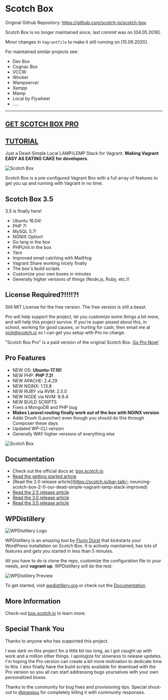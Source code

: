 # Scotch Box

Original Github Repository: <https://github.com/scotch-io/scotch-box>

Scotch Box is no longer maintained since, last commit was on [04.05.2018].

Minor changes in `Vagrantfile` to make it still running on [15.06.2020].

For maintained similar projects see:

- Dev Box
- Cognac Box
- VCCW
- Wocker
- Wampserver
- Xampp
- Mamp
- Local by Flywheel
- .....

---

## [GET SCOTCH BOX PRO](https://box.scotch.io/pro)

## [TUTORIAL](https://box.scotch.io)

Just a Dead-Simple Local LAMP/LEMP Stack for Vagrant. **Making Vagrant EASY AS EATING CAKE for developers.**

![Scotch Box](https://box.scotch.io/img/pro-banner.png)

Scotch Box is a pre-configured Vagrant Box with a full array of features to get you up and running with Vagrant in no time.

## Scotch Box 3.5

3.5 is finally here!

- Ubuntu 16.04!
- PHP 7!
- MySQL 5.7!
- NGNIX Option!
- Go lang in the box
- PHPUnit in the box
- Yarn
- Improved email catching with MailHog
- Vagrant Share working nicely finally
- The box's build scripts
- Customize your own boxes in minutes
- Generally higher versions of things (Node.js, Ruby, etc.)!

## License Required?!!!!?!

Still MIT License for the free version. The free version is still a beast.

Pro will help support the project, let you customize some things a bit more, and will help this project survive. If you're super pissed about this, in school, working for good causes, or hurting for cash, then email me at nick@scotch.io so I can get you setup with Pro no charge.

"Scotch Box Pro" is a paid version of the original Scotch Box. [Go Pro Now!](https://box.scotch.io/pro)

## Pro Features

- NEW OS: **Ubuntu-17.10!**
- NEW PHP: **PHP 7.2!**
- NEW APACHE: 2.4.29
- NEW NGINX: 1.13.8
- NEW RUBY via RVM: 2.5.0
- NEW NODE via NVM: 8.9.4
- NEW BUILD SCRIPTS
- Fixes a MongoDB and PHP bug
- **Makes Laravel routing finally work out of the box with NGINX version**
- Adds Drush (Launcher) even though you should do this through Composer these days
- Updated WP-CLI version
- Generally WAY higher versions of everything else

![Scotch Box](https://box.scotch.io/img/terminal.png)

## Documentation

- Check out the official docs at: [box.scotch.io](https://box.scotch.io)
- [Read the getting started article](https://scotch.io/bar-talk/introducing-scotch-box-a-vagrant-lamp-stack-that-just-works)
- [Read the 2.0 release article](https://scotch.io/bar-talk/- nouncing-scotch-box-2-0-our-dead-simple-vagrant-lamp-stack-improved)
- [Read the 2.5 release article](https://scotch.io/bar-talk/announcing-scotch-box-2-5)
- [Read the 3.0 release article](https://scotch.io/bar-talk/announcing-scotch-box-30-and-scotch-box-pro)
- [Read the 3.5 release article](https://scotch.io/bar-talk/announcing-scotch-box-v35-and-scotch-box-pro-v15-the-big-switcheroo)

## WPDistillery

![WPDistillery Logo](http://files.flurinduerst.ch/wpdistillery/wpdistillery_bright.png)

WPDistillery is an amazing tool by [Flurin Dürst](https://twitter.com/flurinduerst) that kickstarts your WordPress installation on Scotch Box. It is actively maintained, has lots of features and gets you started in less than 5 minutes.

All you have to do is clone the repo, customize the configuration file to your needs, and <b>vagrant up</b>. WPDistillery will do the rest:

![WPDistillery Preview](http://files.flurinduerst.ch/wpdistillery/wpdistillery_terminal_small.png)

To get started, visit [wpdistillery.org](https://wpdistillery.org) or check out the [Documentation](https://github.com/flurinduerst/WPDistillery).

## More Information

Check-out [box.scotch.io](https://box.scotch.io) to learn more.

## Special Thank You

Thanks to anyone who has supported this project.

I was dark on this project for a little bit too long, as I got caught up with work and a million other things. I apologize for slowness to release updates. I'm hoping the Pro version can create a bit more motivation to dedicate time to this. I also finally have the build scripts available for download with the Pro version so you all can start addressing bugs yourselves with your own personalized boxes.

Thanks to the community for bug fixes and provisioning tips. Special shout-out to [@maxpou](https://github.com/maxpou) for completely killing it with community responses.
